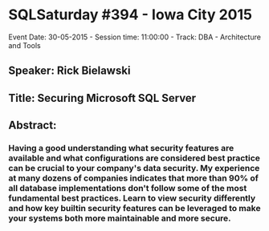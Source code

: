 # SQLSaturday #394 - Iowa City 2015
Event Date: 30-05-2015 - Session time: 11:00:00 - Track: DBA - Architecture and Tools
## Speaker: Rick Bielawski
## Title: Securing Microsoft SQL Server
## Abstract:
### Having a good understanding what security features are available and what configurations are considered best practice can be crucial to your  company's data security.  My experience at many dozens of companies indicates that more than 90% of all database implementations don't follow some of the most fundamental best practices.  Learn to view security differently and how key builtin security features can be leveraged to make your systems both more maintainable and more secure.
